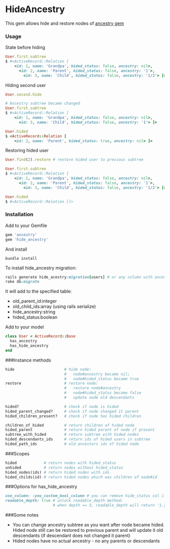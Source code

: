 # HideAncestry
This gem allows hide and restore nodes of [ancestry gem](https://github.com/stefankroes/ancestry)

### Usage
State before hiding
```ruby
User.first.subtree
$ #<ActiveRecord::Relation [
    <id: 1, name: 'Grandpa', hided_status: false, ancestry: nil>,
      <id: 2, name: 'Parent', hided_status: false, ancestry: '1'>,
        <id: 3, name: 'Child', hided_status: false, ancestry: '1/2'> ]>
```

Hiding second user
```ruby
User.second.hide

# Ancestry subtree became changed
User.first.subtree
$ #<ActiveRecord::Relation [
    <id: 1, name: 'Grandpa', hided_status: false, ancestry: nil>,
      <id: 3, name: 'Child', hided_status: false, ancestry: '1'> ]>

User.hided
$ <ActiveRecord::Relation [
    <id: 2, name: 'Parent', hided_status: true, ancestry: nil> ]>
```

Restoring hided user
```ruby
User.find(2).restore # restore hided user to previous subtree

User.first.subtree
$ #<ActiveRecord::Relation [
    <id: 1, name: 'Grandpa', hided_status: false, ancestry: nil>,
      <id: 2, name: 'Parent', hided_status: false, ancestry: '1'>,
        <id: 3, name: 'Child', hided_status: false, ancestry: '1/2'> ]>

User.hided
$ #<ActiveRecord::Relation []>
```
### Installation
Add to your Gemfile
``` ruby
gem 'ancestry'
gem 'hide_ancestry'
```
And install
```
bundle install
```

To install hide_ancestry migration:
```ruby
rails generate hide_acestry:migration[users] # or any column with ancestry
rake db:migrate
```
It will add to the specified table:
+ old_parent_id:integer
+ old_child_ids:array  (using rails serialize)
+ hide_ancestry:string
+ hided_status:boolean

Add to your model
```ruby
class User < ActiveRecord::Base
  has_ancestry
  has_hide_ancestry
end
```

###Instance methods
```ruby
hide                      # hide node:
                          #   node#ancestry became nil;
                          #   node#hided_status became true
restore                   # restore node:
                          #   restore node#ancestry
                          #   node#hided_status became false
                          #   update node old descendants

hided?                    # check if node is hided
hided_parent_changed?     # check if node changed it parent
hided_children_present?   # check if node has hided children

children_of_hided         # return children of hided node
hided_parent              # return hided parent of node if present
subtree_with_hided        # return subtree with hided nodes
hided_descendants_ids     # return ids of hided users in subtree 
hided_path_ids            # old ancestors ids of hided node

```

###Scopes
```ruby
hided            # return nodes with hided_status
unhided          # return nodes without hided_status
hided_nodes(ids) # return hided nodes with ids
hided_childs(id) # return hided nodes which was children of node#id

```

###Options for has_hide_ancestry
```ruby
use_column: :you_custom_bool_column # you can remove hide_status col if you use this option
readable_depth: true # unlock readable_depth method;
                     # when depth == 3, readable_depth will return '1.2.3'
```

###Some notes
+ You can change ancestry subtree as you want after node became hided. Hided node still can be restored to previous parent and will update it old descendants (if descendant does not changed it parent)
+ Hided nodes have no actual ancestry - no any parents or descendants